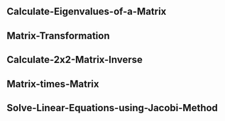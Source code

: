 

## Calculate-Eigenvalues-of-a-Matrix

## Matrix-Transformation

## Calculate-2x2-Matrix-Inverse

## Matrix-times-Matrix

## Solve-Linear-Equations-using-Jacobi-Method